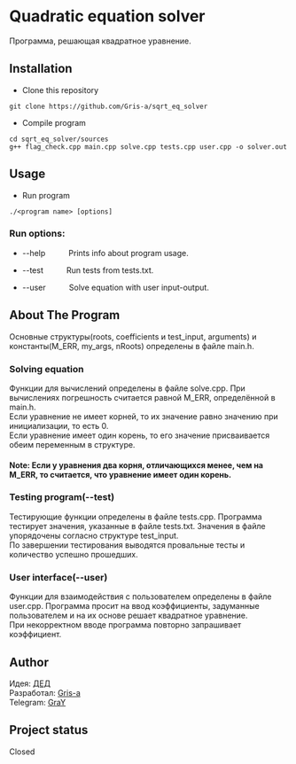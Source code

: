 # Quadratic equation solver

Программа, решающая квадратное уравнение.

## Installation

- Clone this repository

```
git clone https://github.com/Gris-a/sqrt_eq_solver
```

- Compile program

```
cd sqrt_eq_solver/sources
g++ flag_check.cpp main.cpp solve.cpp tests.cpp user.cpp -o solver.out
```

## Usage

- Run program

```
./<program name> [options]
```

### Run options:

- --help&emsp;&emsp;&emsp;Prints info about program usage.

- --test&emsp;&emsp;&emsp;Run tests from tests.txt.

- --user&emsp;&emsp;&emsp;Solve equation with user input-output.

## About The Program

Основные структуры(roots, coefficients и test_input, arguments) и константы(M_ERR, my_args, nRoots) определены в файле main.h.

### Solving equation

Функции для вычислений определены в файле solve.cpp. При вычислениях погрешность считается равной M_ERR, определённой в main.h.\
Если уравнение не имеет корней, то их значение равно значению при инициализации, то есть 0.\
Если уравнение имеет один корень, то его значение присваивается обеим переменным в структуре.

#### Note: Если у уравнения два корня, отличающихся менее, чем на M_ERR, то считается, что уравнение имеет один корень.

### Testing program(--test)

Тестирующие функции определены в файле tests.cpp. Программа тестирует значения, указанные в файле tests.txt. Значения в файле упорядочены согласно структуре test_input.\
По завершении тестирования выводятся провальные тесты и количество успешно прошедших.

### User interface(--user)

Функции для взаимодействия с пользователем определены в файле user.cpp. Программа просит на ввод коэффициенты, задуманные пользователем и на их основе решает квадратное уравнение.\
При некорректном вводе программа повторно запрашивает коэффициент.

## Author
Идея: [ДЕД](https://vk.com/ded32_ru)\
Разработал: [Gris-a](https://github.com/Gris-a/)\
Telegram: [GraY](https://t.me/qgrayq)

## Project status

Closed
